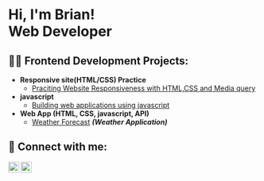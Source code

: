 <h1>Hi, I'm Brian! <br/><a [href="https://github.com/BrianNtong">Web Developer</a> </h1>

<h2>👨‍💻 Frontend Development Projects:</h2>

- <b>Responsive site(HTML/CSS) Practice </b>
  - [Praciting Website Responsiveness with HTML,CSS and Media query](<!--link goes here -->)
- <b>javascript</b>
  - [Building web applications using javascript](<!--link goes here -->)
- <b>Web App (HTML, CSS, javascript, API)</b>
  - [Weather Forecast](https://weather-app-brian.web.app/) <b><i>(Weather Application)</b></i>
  

<h2> 🤳 Connect with me:</h2>

[<img align="left" alt="Brian | YouTube" width="22px" src="https://cdn.jsdelivr.net/npm/simple-icons@v3/icons/youtube.svg" />][Email]
[<img align="left" alt="Brian | LinkedIn" width="22px" src="https://cdn.jsdelivr.net/npm/simple-icons@v3/icons/linkedin.svg" />][linkedin]

[Email]: ntongbrianmichael@gmail.com
[linkedin]: https://www.linkedin.com/in/brian-ntong-1b2683167/

<!--
**BrianNtong/BrianNtong** is a ✨ _special_ ✨ repository because its `README.md` (this file) appears on your GitHub profile.

Here are some ideas to get you started:

- 🔭 I’m currently working on ...
- 🌱 I’m currently learning ...
- 👯 I’m looking to collaborate on ...
- 🤔 I’m looking for help with ...
- 💬 Ask me about ...
- 📫 How to reach me: ...
- 😄 Pronouns: ...
- ⚡ Fun fact: ...
-->
